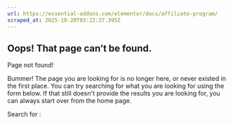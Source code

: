 ```yaml
---
url: https://essential-addons.com/elementor/docs/affiliate-program/
scraped_at: 2025-10-20T03:22:37.395Z
---
```


## Oops! That page can’t be found.

Page not found!

Bummer! The page you are looking for is no longer here, or never existed in the first place. You can try searching for what you are looking for using the form below. If that still doesn't provide the results you are looking for, you can always start over from the home page.

Search for :